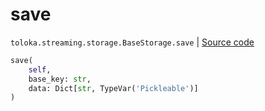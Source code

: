 # save
`toloka.streaming.storage.BaseStorage.save` | [Source code](https://github.com/Toloka/toloka-kit/blob/v1.2.3/src/streaming/storage.py#L31)

```python
save(
    self,
    base_key: str,
    data: Dict[str, TypeVar('Pickleable')]
)
```

